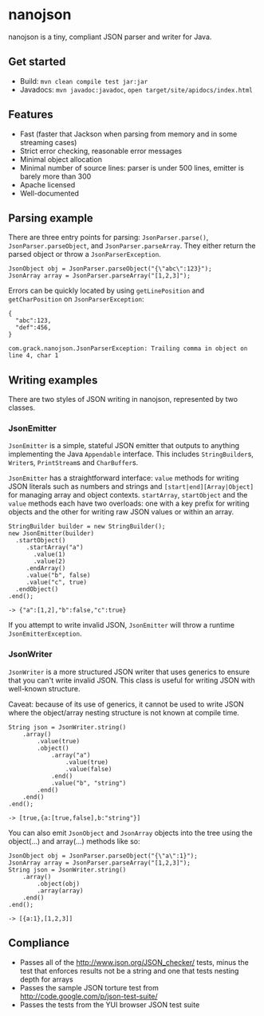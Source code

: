# nanojson

nanojson is a tiny, compliant JSON parser and writer for Java. 

## Get started

  * Build: `mvn clean compile test jar:jar`
  * Javadocs: `mvn javadoc:javadoc`, `open target/site/apidocs/index.html`

## Features

  * Fast (faster that Jackson when parsing from memory and in some streaming cases)
  * Strict error checking, reasonable error messages
  * Minimal object allocation
  * Minimal number of source lines: parser is under 500 lines, emitter is barely more than 300
  * Apache licensed
  * Well-documented

## Parsing example

There are three entry points for parsing: `JsonParser.parse()`, `JsonParser.parseObject`, and `JsonParser.parseArray`. They either return the parsed object or throw a `JsonParserException`.

    JsonObject obj = JsonParser.parseObject("{\"abc\":123}");
    JsonArray array = JsonParser.parseArray("[1,2,3]");

Errors can be quickly located by using `getLinePosition` and `getCharPosition` on `JsonParserException`:

    {
      "abc":123,
      "def":456,
    }

    com.grack.nanojson.JsonParserException: Trailing comma in object on line 4, char 1

## Writing examples

There are two styles of JSON writing in nanojson, represented by two classes. 

### JsonEmitter

`JsonEmitter` is a simple, stateful JSON emitter that outputs to anything implementing the Java `Appendable` interface. This includes
`StringBuilder`s, `Writer`s, `PrintStream`s and `CharBuffer`s.

`JsonEmitter` has a straightforward interface: `value` methods for writing JSON literals such as numbers and strings and `[start|end][Array|Object]`
for managing array and object contexts. `startArray`, `startObject` and the `value` methods each have two overloads: one with a key prefix for writing
objects and the other for writing raw JSON values or within an array.

    StringBuilder builder = new StringBuilder();
    new JsonEmitter(builder)
      .startObject()
         .startArray("a")
           .value(1)
           .value(2)
         .endArray()
         .value("b", false)
         .value("c", true)
      .endObject()
    .end();
	
    -> {"a":[1,2],"b":false,"c":true}

If you attempt to write invalid JSON, `JsonEmitter` will throw a runtime `JsonEmitterException`.

### JsonWriter

`JsonWriter` is a more structured JSON writer that uses generics to ensure that you can't write invalid JSON. This class is useful for writing JSON
with well-known structure. 

Caveat: because of its use of generics, it cannot be used to write JSON where the object/array nesting structure is not known at compile time.

	String json = JsonWriter.string()
		.array()
			.value(true)
			.object()
				.array("a")
					.value(true)
					.value(false)
				.end()
				.value("b", "string")
			.end()
		.end()
	.end();
	
	-> [true,{a:[true,false],b:"string"}]

You can also emit `JsonObject` and `JsonArray` objects into the tree using the object(...) and array(...) methods like so:

    JsonObject obj = JsonParser.parseObject("{\"a\":1}");
    JsonArray array = JsonParser.parseArray("[1,2,3]");
	String json = JsonWriter.string()
		.array()
			.object(obj)
			.array(array)
		.end()
	.end();
	
	-> [{a:1},[1,2,3]]

## Compliance

  * Passes all of the http://www.json.org/JSON_checker/ tests, minus the test that enforces results not be a string and one that tests nesting depth for arrays
  * Passes the sample JSON torture test from http://code.google.com/p/json-test-suite/
  * Passes the tests from the YUI browser JSON test suite
